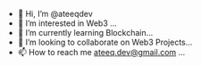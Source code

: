 - 👋 Hi, I’m @ateeqdev
- 👀 I’m interested in Web3 ...
- 🌱 I’m currently learning Blockchain...
- 💞️ I’m looking to collaborate on Web3 Projects...
- 📫 How to reach me ateeq.dev@gmail.com ...

<!---
ateeqdev/ateeqdev is a ✨ special ✨ repository because its `README.md` (this file) appears on your GitHub profile.
You can click the Preview link to take a look at your changes.
--->
